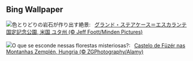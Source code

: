 ## Bing Wallpaper
![](https://www.bing.com/th?id=OHR.GrandStaircase_JA-JP3373019337_UHD.jpg&w=1000)色とりどりの岩石が作り出す絶景:&nbsp;&ensp;[グランド・ステアケース＝エスカランテ国定記念公園, 米国 ユタ州 (© Jeff Foott/Minden Pictures)](https://www.bing.com/th?id=OHR.GrandStaircase_JA-JP3373019337_UHD.jpg)
<br><br/>
![](https://www.bing.com/th?id=OHR.FuzerCastle_PT-BR8679646534_UHD.jpg&w=1000)O que se esconde nessas florestas misteriosas?:&nbsp;&ensp;[Castelo de Füzér nas Montanhas Zemplén, Hungria (© ZGPhotography/Alamy)](https://www.bing.com/th?id=OHR.FuzerCastle_PT-BR8679646534_UHD.jpg)
<br><br/>
